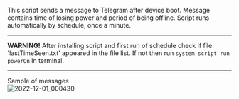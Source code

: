 This script sends a message to Telegram after device boot. Message contains time of losing power and period of being offline. Script runs automatically by schedule, once a minute.  

---

**WARNING!** After installing script and first run of schedule check if file 'lastTimeSeen.txt' appeared in the file list. If not then run ```system script run powerOn``` in terminal.

---

Sample of messages  
![2022-12-01_000430](https://user-images.githubusercontent.com/15142804/204918086-9c898121-f13a-4666-a1a4-88930d66562b.png)
